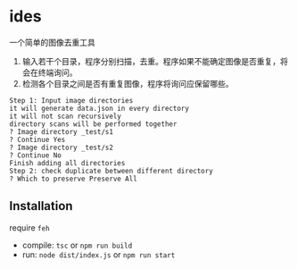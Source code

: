 # ides

一个简单的图像去重工具

1. 输入若干个目录，程序分别扫描，去重。程序如果不能确定图像是否重复，将会在终端询问。
2. 检测各个目录之间是否有重复图像，程序将询问应保留哪些。

```
Step 1: Input image directories
it will generate data.json in every directory
it will not scan recursively
directory scans will be performed together
? Image directory _test/s1
? Continue Yes
? Image directory _test/s2
? Continue No
Finish adding all directories
Step 2: check duplicate between different directory
? Which to preserve Preserve All
```

## Installation

require `feh`

- compile: `tsc` or `npm run build`
- run: `node dist/index.js` or `npm run start`